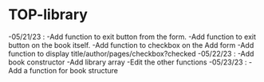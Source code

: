 # TOP-library
-05/21/23 : -Add function to exit button from the form.
            -Add function to exit button on the book itself.
            -Add function to checkbox on the Add form
            -Add function to display title/author/pages/checkbox?checked
-05/22/23 : -Add book constructor
            -Add library array
            -Edit the other functions
-05/23/23 : -Add a function for book structure